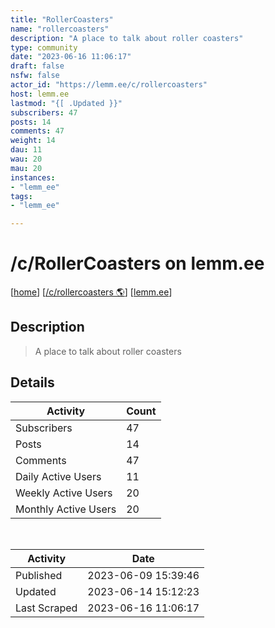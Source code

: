 ```yaml
---
title: "RollerCoasters" 
name: "rollercoasters"
description: "A place to talk about roller coasters"
type: community
date: "2023-06-16 11:06:17"
draft: false
nsfw: false
actor_id: "https://lemm.ee/c/rollercoasters"
host: lemm.ee
lastmod: "{[ .Updated }}"
subscribers: 47
posts: 14
comments: 47
weight: 14
dau: 11
wau: 20
mau: 20
instances:
- "lemm_ee"
tags: 
- "lemm_ee"

---
```


# /c/RollerCoasters on lemm.ee

[[home](/)]
[[/c/rollercoasters 🌎](https://lemm.ee/c/rollercoasters)]
[[lemm.ee](/instances/lemm_ee)]


## Description 

<blockquote class="description">
A place to talk about roller coasters
</blockquote>


## Details

| Activity | Count  |
|----------------------|---|
| Subscribers          | 47 |
| Posts                | 14  |
| Comments             | 47  |
| Daily Active Users   | 11  |
| Weekly Active Users  | 20  |
| Monthly Active Users | 20  |

<br>

| Activity | Date |
|----------------------|---|
| Published            | 2023-06-09 15:39:46 |
| Updated              | 2023-06-14 15:12:23 |
| Last Scraped         | 2023-06-16 11:06:17 |
